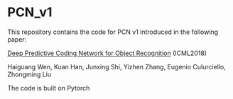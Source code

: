 # PCN_v1
This repository contains the code for PCN v1 introduced in the following paper:

[Deep Predictive Coding Network for Object Recognition](https://arxiv.org/abs/1802.04762) (ICML2018)

Haiguang Wen, Kuan Han, Junxing Shi, Yizhen Zhang, Eugenio Culurciello, Zhongming Liu

The code is built on Pytorch

